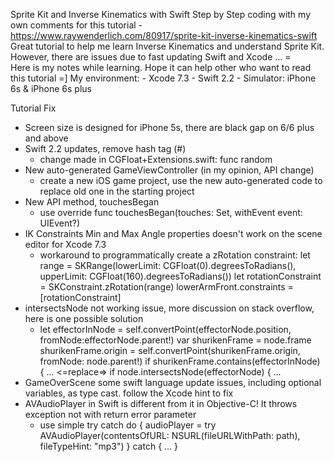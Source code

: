 Sprite Kit and Inverse Kinematics with Swift
Step by Step coding with my own comments for this tutorial
	- https://www.raywenderlich.com/80917/sprite-kit-inverse-kinematics-swift
Great tutorial to help me learn Inverse Kinematics and understand Sprite Kit.
However, there are issues due to fast updating Swift and Xcode ... =\
Here is my notes while learning. Hope it can help other who want to read this tutorial =]
My environment:
	- Xcode 7.3
	- Swift 2.2
	- Simulator: iPhone 6s & iPhone 6s plus 

Tutorial Fix 
* Screen size is designed for iPhone 5s, there are black gap on 6/6 plus and above 
* Swift 2.2 updates, remove hash tag (#)
	- change made in CGFloat+Extensions.swift: func random
* New auto-generated GameViewController (in my opinion, API change)
	- create a new iOS game project, use the new auto-generated code to replace old one in the starting project 
* New API method, touchesBegan
	- use override func touchesBegan(touches: Set<UITouch>, withEvent event: UIEvent?)
* IK Constraints Min and Max Angle properties doesn't work on the scene editor for Xcode 7.3
	- workaround to programmatically create a zRotation constraint: 
	let range = SKRange(lowerLimit: CGFloat(0).degreesToRadians(),
            upperLimit: CGFloat(160).degreesToRadians())
	let rotationConstraint = SKConstraint.zRotation(range)
	lowerArmFront.constraints = [rotationConstraint]
* intersectsNode not working issue, more discussion on stack overflow, here is one possible solution
	- let effectorInNode = self.convertPoint(effectorNode.position, fromNode:effectorNode.parent!) 
	var shurikenFrame = node.frame 
	shurikenFrame.origin = self.convertPoint(shurikenFrame.origin, fromNode: node.parent!) 
	if shurikenFrame.contains(effectorInNode) { ...
	<=replace=>
	if node.intersectsNode(effectorNode) { ...
* GameOverScene some swift language update issues, including optional variables, as type cast. follow the Xcode hint to fix
* AVAudioPlayer in Swift is different from it in Objective-C! It throws exception not with return error parameter
	- use simple try catch
	do {
        audioPlayer = try AVAudioPlayer(contentsOfURL: NSURL(fileURLWithPath: path), fileTypeHint: "mp3")
    } catch {
    	...
    }